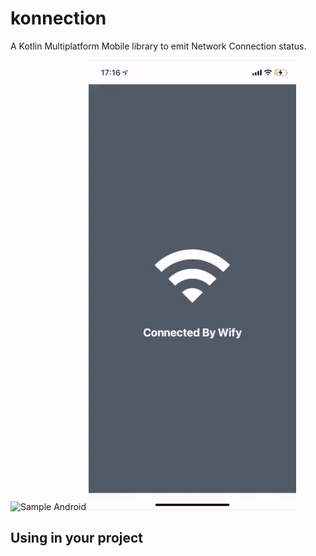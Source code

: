 # konnection

A Kotlin Multiplatform Mobile library to emit Network Connection status.

![Sample Android](art/sample_android.gif) ![Sample iOS](art/sample_ios.gif)

## Using in your project


